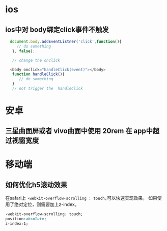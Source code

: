 # ios

## ios中对 body绑定click事件不触发

```js
  document.body.addEventListner('click',function(){
     // do something
   }, false);

   // change the onclick

  <body onclick="handleClick(event)"></body>
   function handleClick(){
      // do something
   }
   // not trigger the  handleClick
```

# 安卓

## 三星曲面屏或者 vivo曲面中使用 20rem 在 app中超过视窗宽度

# 移动端

## 如何优化h5滚动效果

在safari上 `-webkit-overflow-scrolling : touch;`可以快速实现效果。
如果使用了绝对定位，则需要加上z-index。

```css
-webkit-overflow-scrolling: touch;
position:absolute;
z-index:1;
```